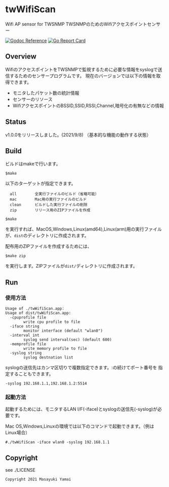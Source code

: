 # twWifiScan
Wifi AP sensor for TWSNMP
TWSNMPのためのWifiアクセスポイントセンサー

[![Godoc Reference](https://godoc.org/github.com/twsnmp/twWifiScan?status.svg)](http://godoc.org/github.com/twsnmp/twWifiScan)
[![Go Report Card](https://goreportcard.com/badge/twsnmp/twWifiScan)](https://goreportcard.com/report/twsnmp/twWifiScan)

## Overview

WifiのアクセスポイントをTWSNMPで監視するために必要な情報をsyslogで送信するためのセンサープログラムです。
現在のバージョンでは以下の情報を取得できます。

- モニタしたパケット数の統計情報
- センサーのリソース
- WifiアクセスポイントのBSSID,SSID,RSSI,Channel,暗号化の有無などの情報

## Status

v1.0.0をリリースしました。(2021/9/8)
（基本的な機能の動作する状態）

## Build

ビルドはmakeで行います。
```
$make
```
以下のターゲットが指定できます。
```
  all        全実行ファイルのビルド（省略可能）
  mac        Mac用の実行ファイルのビルド
  clean      ビルドした実行ファイルの削除
  zip        リリース用のZIPファイルを作成
```

```
$make
```
を実行すれば、MacOS,Windows,Linux(amd64),Linux(arm)用の実行ファイルが、`dist`のディレクトリに作成されます。


配布用のZIPファイルを作成するためには、
```
$make zip
```
を実行します。ZIPファイルが`dist/`ディレクトリに作成されます。

## Run

### 使用方法

```
Usage of ./twWifiScan.app:
Usage of dist/twWifiScan.app:
  -cpuprofile file
    	write cpu profile to file
  -iface string
    	monitor interface (default "wlan0")
  -interval int
    	syslog send interval(sec) (default 600)
  -memprofile file
    	write memory profile to file
  -syslog string
    	syslog destnation list
```

syslogの送信先はカンマ区切りで複数指定できます。:の続けてポート番号を
指定することもできます。

```
-syslog 192.168.1.1,192.168.1.2:5514
```


### 起動方法

起動するためには、モニタするLAN I/F(-iface)とsyslogの送信先(-syslog)が必要です。

Mac OS,Windows,Linuxの環境では以下のコマンドで起動できます。（例はLinux場合）

```
#./twWifiScan -iface wlan0 -syslog 192.168.1.1
```

## Copyright

see ./LICENSE

```
Copyright 2021 Masayuki Yamai
```
